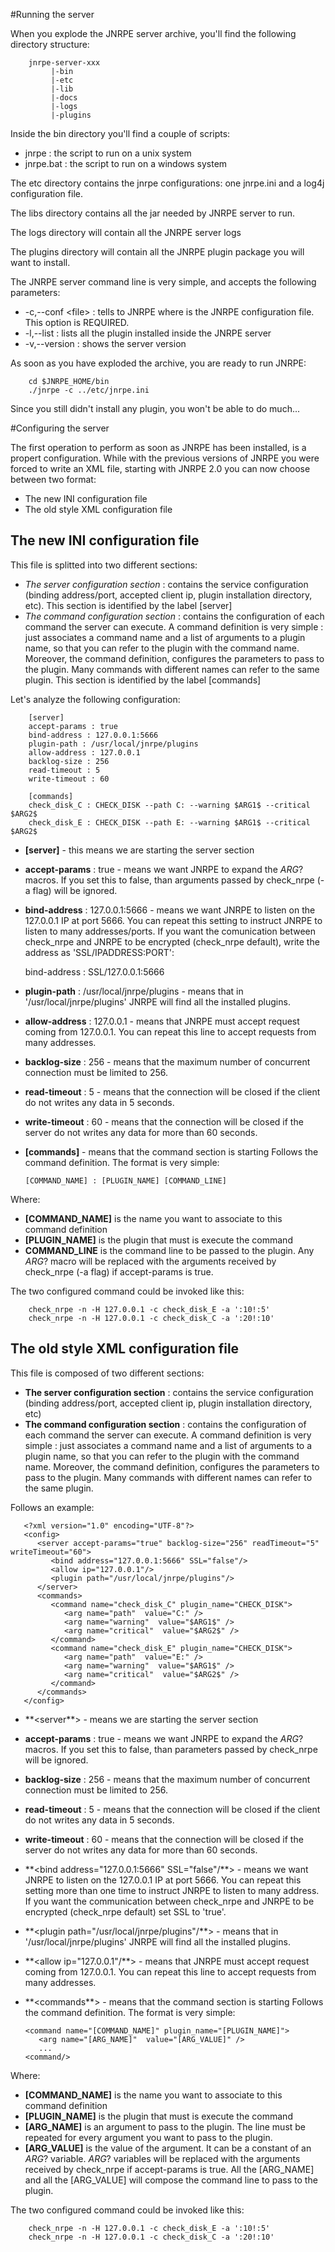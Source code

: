 #Running the server

  When you explode the JNRPE server archive, you'll find the following directory structure:
  
        jnrpe-server-xxx
             |-bin
             |-etc
             |-lib
             |-docs
             |-logs
             |-plugins
  
  Inside the bin directory you'll find a couple of scripts:
  
  * jnrpe : the script to run on a unix system
  * jnrpe.bat : the script to run on a windows system
  
  The etc directory contains the jnrpe configurations: one jnrpe.ini and a log4j configuration file.
  
  The libs directory contains all the jar needed by JNRPE server to run.
  
  The logs directory will contain all the JNRPE server logs
  
  The plugins directory will contain all the JNRPE plugin package you will want to install.
  
  The JNRPE server command line is very simple, and accepts the following parameters:
  
  * -c,--conf \<file\> : tells to JNRPE where is the JNRPE configuration file. This option is REQUIRED.
  * -l,--list : lists all the plugin installed inside the JNRPE server
  * -v,--version : shows the server version
  
  As soon as you have exploded the archive, you are ready to run JNRPE:
  
        cd $JNRPE_HOME/bin
        ./jnrpe -c ../etc/jnrpe.ini

  Since you still didn't install any plugin, you won't be able to do much...

#Configuring the server

  The first operation to perform as soon as JNRPE has been installed, is a propert configuration.
  While with the previous versions of JNRPE you were forced to write
  an XML file, starting with JNRPE 2.0 you can now choose between two format:
  
  * The new INI configuration file
  * The old style XML configuration file
  
## The new INI configuration file

 This file is splitted into two different sections:
 
  * *The server configuration section* : contains the service configuration (binding address/port, 
    accepted client ip, plugin installation directory, etc). This section is identified by the label [server]
  * *The command configuration section* : contains the configuration of each command the server can execute. 
    A command definition is very simple : just associates a command name and a list of arguments to a 
    plugin name, so that you can refer to the plugin with the command name. Moreover, the command 
    definition, configures the parameters to pass to the plugin. 
    Many commands with different names can refer to the same plugin. This section is identified by the label [commands]
 
 Let's analyze the following configuration:
 
        [server]
        accept-params : true
        bind-address : 127.0.0.1:5666
        plugin-path : /usr/local/jnrpe/plugins
        allow-address : 127.0.0.1
        backlog-size : 256
        read-timeout : 5
        write-timeout : 60
        
        [commands]
        check_disk_C : CHECK_DISK --path C: --warning $ARG1$ --critical $ARG2$
        check_disk_E : CHECK_DISK --path E: --warning $ARG1$ --critical $ARG2$
 
  * **[server]** - this means we are starting the server section
  * **accept-params** : true - means we want JNRPE to expand the $ARG?$ macros. 
   If you set this to false, than arguments passed by check_nrpe (-a flag) will be ignored.
  * **bind-address** : 127.0.0.1:5666 - means we want JNRPE to listen on the 127.0.0.1 IP 
   at port 5666. You can repeat this setting to instruct JNRPE to 
   listen to many addresses/ports. If you want the comunication between check_nrpe and JNRPE to be
   encrypted (check_nrpe default), write the address as 'SSL/IPADDRESS:PORT':
   
      bind-address : SSL/127.0.0.1:5666
 
  * **plugin-path** : /usr/local/jnrpe/plugins - means that in '/usr/local/jnrpe/plugins' 
   JNRPE will find all the installed plugins.
  * **allow-address** : 127.0.0.1 - means that JNRPE must accept request coming from 
   127.0.0.1. You can repeat this line to accept requests from many addresses.
  * **backlog-size** : 256 - means that the maximum number of concurrent connection must be 
   limited to 256.
  * **read-timeout** : 5 - means that the connection will be closed if the client do not writes
    any data in 5 seconds.
  * **write-timeout** : 60 - means that the connection will be closed if the server do not 
    writes any data for more than 60 seconds. 
  * **[commands]** - means that the command section is starting
    Follows the command definition. The format is very simple:
    

        [COMMAND_NAME] : [PLUGIN_NAME] [COMMAND_LINE]

Where:
  
  * **[COMMAND_NAME]** is the name you want to associate to this command definition
  * **[PLUGIN_NAME]** is the plugin that must is execute the command
  * **COMMAND_LINE** is the command line to be passed to the plugin. Any $ARG?$ macro will be replaced with the
     arguments received by check_nrpe (-a flag) if accept-params is true.
    
 The two configured command could be invoked like this:
 
        check_nrpe -n -H 127.0.0.1 -c check_disk_E -a ':10!:5'
        check_nrpe -n -H 127.0.0.1 -c check_disk_C -a ':20!:10'

## The old style XML configuration file

  This file is composed of two different sections:
 
  * **The server configuration section** : contains the service configuration (binding address/port, 
    accepted client ip, plugin installation directory, etc)
  * **The command configuration section** : contains the configuration of each command the server can execute. 
    A command definition is very simple : just associates a command name and a list of arguments to a 
    plugin name, so that you can refer to the plugin with the command name. Moreover, the command 
    definition, configures the parameters to pass to the plugin. 
    Many commands with different names can refer to the same plugin.
 
 Follows an example:

       <?xml version="1.0" encoding="UTF-8"?>
       <config>
          <server accept-params="true" backlog-size="256" readTimeout="5" writeTimeout="60">
             <bind address="127.0.0.1:5666" SSL="false"/>
             <allow ip="127.0.0.1"/>
             <plugin path="/usr/local/jnrpe/plugins"/>
          </server>
          <commands>
             <command name="check_disk_C" plugin_name="CHECK_DISK">
                <arg name="path"  value="C:" />
                <arg name="warning"  value="$ARG1$" />
                <arg name="critical"  value="$ARG2$" />
             </command>
             <command name="check_disk_E" plugin_name="CHECK_DISK">
                <arg name="path"  value="E:" />
                <arg name="warning"  value="$ARG1$" />
                <arg name="critical"  value="$ARG2$" />
             </command>
          </commands>
       </config>

  * **\<server\**> - means we are starting the server section
  * **accept-params** : true - means we want JNRPE to expand the $ARG?$ macros. 
   If you set this to false, than parameters passed by check_nrpe will be ignored.
  * **backlog-size** : 256 - means that the maximum number of concurrent connection must be 
    limited to 256.
  * **read-timeout** : 5 - means that the connection will be closed if the client do not writes
    any data in 5 seconds.
  * **write-timeout** : 60 - means that the connection will be closed if the server do not 
    writes any data for more than 60 seconds.
  * **\<bind address="127.0.0.1:5666" SSL="false"/\**> - means we want JNRPE to listen on the 127.0.0.1 IP 
   at port 5666. You can repeat this setting more than one time to instruct JNRPE to 
   listen to many address.
   If you want the communication between check_nrpe and JNRPE to be encrypted (check_nrpe default) set
   SSL to 'true'.
  * **\<plugin path="/usr/local/jnrpe/plugins"/\**> - means that in '/usr/local/jnrpe/plugins' 
   JNRPE will find all the installed plugins.
  * **\<allow ip="127.0.0.1"/\**> - means that JNRPE must accept request coming from 
   127.0.0.1. You can repeat this line to accept requests from many addresses.
  * **\<commands\**> - means that the command section is starting
   Follows the command definition. The format is very simple:

        <command name="[COMMAND_NAME]" plugin_name="[PLUGIN_NAME]">
           <arg name="[ARG_NAME]"  value="[ARG_VALUE]" />
           ...
        <command/>
   
 Where:
  
  * **[COMMAND_NAME]** is the name you want to associate to this command definition
  * **[PLUGIN_NAME]** is the plugin that must is execute the command
  * **[ARG_NAME]** is an argument to pass to the plugin. The line must be repeated for every 
  argument you want to pass to the plugin.
  * **[ARG_VALUE]** is the value of the argument. It can be a constant of an $ARG?$ variable.
  $ARG?$ variables will be replaced with the arguments received by check_nrpe if accept-params is true.
  All the [ARG_NAME] and all the [ARG_VALUE] will compose the command line to pass to the plugin.
   
 The two configured command could be invoked like this:
 
        check_nrpe -n -H 127.0.0.1 -c check_disk_E -a ':10!:5'
        check_nrpe -n -H 127.0.0.1 -c check_disk_C -a ':20!:10'

